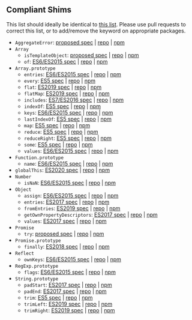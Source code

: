 ## Compliant Shims

This list should ideally be identical to [this list](https://www.npmjs.com/browse/keyword/"es-shim%20API"). Please use pull requests to correct this list, or to add/remove the keyword on appropriate packages.

- `AggregateError`: [proposed spec](https://tc39.es/proposal-promise-any/#sec-aggregate-error-object-structure) | [repo](https://github.com/es-shims/AggregateError) | [npm](https://www.npmjs.com/package/es-aggregate-error)
- `Array`
  - `isTemplateObject`: [proposed spec](https://tc39.es/proposal-array-is-template-object/) | [repo](https://github.com/tc39/is-template-object) | [npm](https://www.npmjs.com/package/is-template-object)
  - `of`: [ES6/ES2015 spec](https://tc39.es/ecma262/#sec-array.of) | [repo](https://github.com/mathiasbynens/Array.of) | [npm](https://www.npmjs.com/package/array.of)
- `Array.prototype`
  - `entries`: [ES6/ES2015 spec](https://tc39.es/ecma262/#sec-array.prototype.entries) | [repo](https://github.com/es-shims/Array.prototype.entries) | [npm](https://www.npmjs.com/package/array.prototype.entries)
  - `every`: [ES5 spec](https://tc39.es/ecma262/#sec-array.prototype.every) | [repo](https://github.com/es-shims/Array.prototype.every) | [npm](https://www.npmjs.com/package/array.prototype.every)
  - `flat`: [ES2019 spec](https://tc39.es/ecma262/#sec-array.prototype.flat) | [repo](https://github.com/es-shims/Array.prototype.flat) | [npm](https://www.npmjs.com/package/array.prototype.flat)
  - `flatMap`: [ES2019 spec](https://tc39.es/ecma262/#sec-array.prototype.flatmap) | [repo](https://github.com/es-shims/Array.prototype.flatMap) | [npm](https://www.npmjs.com/package/array.prototype.flatmap)
  - `includes`: [ES7/ES2016 spec](https://tc39.es/ecma262/#sec-array.prototype.includes) | [repo](https://github.com/ljharb/array-includes) | [npm](https://www.npmjs.com/package/array-includes)
  - `indexOf`: [ES5 spec](https://tc39.es/ecma262/#sec-array.prototype.indexof) | [repo](https://github.com/es-shims/Array.prototype.indexOf) | [npm](https://www.npmjs.com/package/array.prototype.indexof)
  - `keys`: [ES6/ES2015 spec](https://tc39.es/ecma262/#sec-array.prototype.keys) | [repo](https://github.com/es-shims/Array.prototype.keys) | [npm](https://www.npmjs.com/package/array.prototype.keys)
  - `lastIndexOf`: [ES5 spec](https://tc39.es/ecma262/#sec-array.prototype.lastindexof) | [repo](https://github.com/es-shims/Array.prototype.lastIndexOf) | [npm](https://www.npmjs.com/package/array.prototype.lastindexof)
  - `map`: [ES5 spec](https://tc39.es/ecma262/#sec-array.prototype.map) | [repo](https://github.com/es-shims/Array.prototype.map) | [npm](https://www.npmjs.com/package/array.prototype.map)
  - `reduce`: [ES5 spec](https://tc39.es/ecma262/#sec-array.prototype.reduce) | [repo](https://github.com/es-shims/Array.prototype.reduce) | [npm](https://www.npmjs.com/package/array.prototype.reduce)
  - `reduceRight`: [ES5 spec](https://tc39.es/ecma262/#sec-array.prototype.reduceright) | [repo](https://github.com/es-shims/Array.prototype.reduceRight) | [npm](https://www.npmjs.com/package/array.prototype.reduceright)
  - `some`: [ES5 spec](https://tc39.es/ecma262/#sec-array.prototype.some) | [repo](https://github.com/es-shims/Array.prototype.some) | [npm](https://www.npmjs.com/package/array.prototype.some)
  - `values`: [ES6/ES2015 spec](https://tc39.es/ecma262/#sec-array.prototype.values) | [repo](https://github.com/es-shims/Array.prototype.values) | [npm](https://www.npmjs.com/package/array.prototype.values)
- `Function.prototype`
  - `name`: [ES6/ES2015 spec](https://tc39.es/ecma262/#sec-built-in-function-objects) | [repo](https://github.com/ljharb/function.prototype.name) | [npm](https://www.npmjs.com/package/function.prototype.name)
- `globalThis`: [ES2020 spec](https://tc39.es/ecma262/#sec-globalthis) | [repo](https://github.com/es-shims/globalThis) | [npm](https://www.npmjs.com/package/globalthis)
- `Number`
  - `isNaN`: [ES6/ES2015 spec](https://tc39.es/ecma262/#sec-number.isnan) | [repo](https://github.com/ljharb/is-nan) | [npm](https://www.npmjs.com/package/is-nan)
- `Object`
  - `assign`: [ES6/ES2015 spec](https://tc39.es/ecma262/#sec-object.assign) | [repo](https://github.com/ljharb/object.assign) | [npm](https://www.npmjs.com/package/object.assign)
  - `entries`: [ES2017 spec](https://tc39.es/ecma262/#sec-object.values) | [repo](https://github.com/es-shims/Object.entries) | [npm](https://www.npmjs.com/package/object.entries)
  - `fromEntries`: [ES2019 spec](https://tc39.es/ecma262/#sec-object.fromentries) | [repo](https://github.com/es-shims/Object.fromEntries) | [npm](https://www.npmjs.com/package/object.fromentries)
  - `getOwnPropertyDescriptors`: [ES2017 spec](https://tc39.es/ecma262/#sec-object.getownpropertydescriptors) | [repo](https://github.com/es-shims/object.getownpropertydescriptors) | [npm](https://www.npmjs.com/package/object.getownpropertydescriptors)
  - `values`: [ES2017 spec](https://tc39.es/ecma262/#sec-object.values) | [repo](https://github.com/es-shims/Object.values) | [npm](https://www.npmjs.com/package/object.values)
- `Promise`
  - `try`: [proposed spec](https://tc39.es/proposal-promise-try) | [repo](https://github.com/es-shims/Promise.try) | [npm](https://www.npmjs.com/package/promise.try)
- `Promise.prototype`
  - `finally`: [ES2018 spec](https://tc39.es/ecma262/#sec-promise.prototype.finally) | [repo](https://github.com/es-shims/Promise.prototype.finally) | [npm](https://www.npmjs.com/package/promise.prototype.finally)
- `Reflect`
  - `ownKeys`: [ES6/ES2015 spec](https://tc39.es/ecma262/#sec-reflect.ownkeys) | [repo](https://github.com/es-shims/Reflect.ownKeys) | [npm](https://www.npmjs.com/package/reflect.ownkeys)
- `RegExp.prototype`
  - `flags`: [ES6/ES2015 spec](https://tc39.es/ecma262/#sec-get-regexp.prototype.flags) | [repo](https://github.com/es-shims/RegExp.prototype.flags) | [npm](https://www.npmjs.com/package/regexp.prototype.flags)
- `String.prototype`
  - `padStart`: [ES2017 spec](https://tc39.es/ecma262/#sec-string.prototype.padstart) | [repo](https://github.com/es-shims/String.prototype.padStart) | [npm](https://www.npmjs.com/package/string.prototype.padstart)
  - `padEnd`: [ES2017 spec](https://tc39.es/ecma262/#sec-string.prototype.padend) | [repo](https://github.com/es-shims/String.prototype.padEnd) | [npm](https://www.npmjs.com/package/string.prototype.padend)
  - `trim`: [ES5 spec](https://tc39.es/ecma262/#sec-string.prototype.trim) | [repo](https://github.com/es-shims/String.prototype.trim) | [npm](https://www.npmjs.com/package/string.prototype.trim)
  - `trimLeft`: [ES2019 spec](https://tc39.es/ecma262/#String.prototype.trimleft) | [repo](https://github.com/es-shims/String.prototype.trimLeft) | [npm](https://www.npmjs.com/package/string.prototype.trimleft)
  - `trimRight`: [ES2019 spec](https://tc39.es/ecma262/#String.prototype.trimright) | [repo](https://github.com/es-shims/String.prototype.trimRight) | [npm](https://www.npmjs.com/package/string.prototype.trimright)
